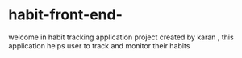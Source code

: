 # habit-front-end-
welcome in habit tracking application project created by karan , this application helps user to track and monitor their habits 
